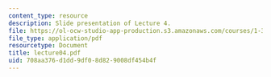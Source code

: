 ```yaml
---
content_type: resource
description: Slide presentation of Lecture 4.
file: https://ol-ocw-studio-app-production.s3.amazonaws.com/courses/1-34-waste-containment-and-remediation-technology-spring-2004/708aa376d1dd9df08d829008df454b4f_lecture04.pdf
file_type: application/pdf
resourcetype: Document
title: lecture04.pdf
uid: 708aa376-d1dd-9df0-8d82-9008df454b4f
---
```

